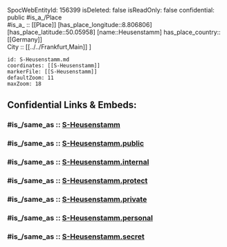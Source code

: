 ﻿---
location:
- 50.05958
- 8.806806
mapmarker: train
mapzoom:
- 8
- 18
tags:
- geo/station/train
type: Station
---

SpocWebEntityId: 156399
isDeleted: false
isReadOnly: false
confidential: public
#is_a_/Place  
#is_a_ :: [[Place]] 
[has_place_longitude::8.806806] 
[has_place_latitude::50.05958] 
[name::Heusenstamm] 
has_place_country:: [[Germany]]  
City :: [[../../Frankfurt,Main]] ] 


```leaflet
id: S-Heusenstamm.md
coordinates: [[S-Heusenstamm]] 
markerFile: [[S-Heusenstamm]] 
defaultZoom: 11 
maxZoom: 18
```


## Confidential Links & Embeds: 

### #is_/same_as :: [S-Heusenstamm](S-Heusenstamm.md) 

### #is_/same_as :: [S-Heusenstamm.public](/_public/Earth/Continent/Europe/Europe~Central/Germany/Germany~West/Hessen/counties~Hessen/Frankfurt~Main/Stations-FFM~S/S-Heusenstamm.public.md) 

### #is_/same_as :: [S-Heusenstamm.internal](/_internal/Earth/Continent/Europe/Europe~Central/Germany/Germany~West/Hessen/counties~Hessen/Frankfurt~Main/Stations-FFM~S/S-Heusenstamm.internal.md) 

### #is_/same_as :: [S-Heusenstamm.protect](/_protect/Earth/Continent/Europe/Europe~Central/Germany/Germany~West/Hessen/counties~Hessen/Frankfurt~Main/Stations-FFM~S/S-Heusenstamm.protect.md) 

### #is_/same_as :: [S-Heusenstamm.private](/_private/Earth/Continent/Europe/Europe~Central/Germany/Germany~West/Hessen/counties~Hessen/Frankfurt~Main/Stations-FFM~S/S-Heusenstamm.private.md) 

### #is_/same_as :: [S-Heusenstamm.personal](/_personal/Earth/Continent/Europe/Europe~Central/Germany/Germany~West/Hessen/counties~Hessen/Frankfurt~Main/Stations-FFM~S/S-Heusenstamm.personal.md) 

### #is_/same_as :: [S-Heusenstamm.secret](/_secret/Earth/Continent/Europe/Europe~Central/Germany/Germany~West/Hessen/counties~Hessen/Frankfurt~Main/Stations-FFM~S/S-Heusenstamm.secret.md)

